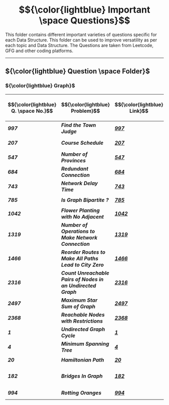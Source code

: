 # $${\color{lightblue} Important \space Questions}$$

This folder contains different important varieties of questions specific for each Data Structure. This folder can be used to improve versatility as per each topic and Data Structure. The Questions are taken from Leetcode, GFG and other coding platforms.

-----

## ${\color{lightblue} Question \space Folder}$

### ${\color{lightblue} Graph}$

| $${\color{lightblue} Q. \space No.}$$ | $${\color{lightblue} Problem}$$ | $${\color{lightblue} Link}$$ | $${\color{lightblue} Hints}$$ | $${\color{lightblue} Similar}$$ | $${\color{lightblue} Coding\space Platform}$$ | $${\color{lightblue} Algorithm}$$ |
|-|-|-|-|-|-|-|
| ***997*** | ***Find the Town Judge*** | ***[997](https://leetcode.com/problems/find-the-town-judge/description/)*** | [Hints](https://leetcode.com/problems/find-the-town-judge/solutions/5490439/find-the-town-judge-simplified-java/) | ***[277](https://leetcode.com/problems/find-the-celebrity/), [342](https://www.naukri.com/code360/problems/the-celebrity-problem_982769?interviewProblemRedirection=true&practice_topic%5B%5D=Graph&sort_entity=company_count&sort_order=DESC&count=25&page=1&search=), [1791](https://leetcode.com/problems/find-center-of-star-graph/description/)*** | <img src="https://img.icons8.com/?size=100&id=AbQBhN9v62Ob&format=png&color=000000" alt="GeeksForGeeks" width="30" />, <img src="https://assets.leetcode.com/static_assets/public/images/LeetCode_logo.png" alt="Drone" width="30" /> | ***Center of Gravity*** |
| ***207*** | ***Course Schedule*** | ***[207](https://leetcode.com/problems/course-schedule/description/)*** | [Hints](https://leetcode.com/problems/course-schedule/solutions/5490838/course-schedule-simplified-java/) | ***[210](https://leetcode.com/problems/course-schedule-ii/), [310](https://leetcode.com/problems/minimum-height-trees/), [630](https://leetcode.com/problems/course-schedule-iii/), [791](https://www.geeksforgeeks.org/problems/prerequisite-tasks/1?page=2&category=Graph&sortBy=submissions), [2392](https://leetcode.com/problems/build-a-matrix-with-conditions/)*** | <img src="https://img.icons8.com/?size=100&id=AbQBhN9v62Ob&format=png&color=000000" alt="GeeksForGeeks" width="30" />, <img src="https://assets.leetcode.com/static_assets/public/images/LeetCode_logo.png" alt="Drone" width="30" /> | ***Topological Sort*** |
| ***547*** | ***Number of Provinces*** | ***[547](https://leetcode.com/problems/number-of-provinces/description/)*** | [Hints](https://leetcode.com/problems/number-of-provinces/solutions/5491649/number-of-provinces-simplified-java/) | ***[657](https://leetcode.com/problems/robot-return-to-origin/), [2101](https://leetcode.com/problems/detonate-the-maximum-bombs/)*** | <img src="https://assets.leetcode.com/static_assets/public/images/LeetCode_logo.png" alt="Drone" width="30" /> | ***Traversal*** |
| ***684*** | ***Redundant Connection*** | ***[684](https://leetcode.com/problems/redundant-connection/description/)*** | ***[Hints](https://leetcode.com/problems/redundant-connection/solutions/5496447/redundant-connection-simplified-java/)*** | ***[685](https://leetcode.com/problems/redundant-connection-ii/), [721](https://leetcode.com/problems/accounts-merge/), [2127](https://leetcode.com/problems/maximum-employees-to-be-invited-to-a-meeting/), [2608](https://leetcode.com/problems/shortest-cycle-in-a-graph/)*** | <img src="https://assets.leetcode.com/static_assets/public/images/LeetCode_logo.png" alt="Drone" width="30" /> | ***Union and Find*** | 
| ***743*** | ***Network Delay Time*** | ***[743](https://leetcode.com/problems/network-delay-time/description/)*** | ***[Hints](https://leetcode.com/problems/network-delay-time/solutions/5507829/network-delay-time-simplified-java/)*** | ***[208](https://www.naukri.com/code360/problems/dijkstra-s-shortest-path_920469?interviewProblemRedirection=true&practice_topic%5B%5D=Graph&sort_entity=company_count&sort_order=DESC&leftPanelTabValue=PROBLEM), [2039](https://leetcode.com/problems/the-time-when-the-network-becomes-idle/), [497](https://www.geeksforgeeks.org/problems/alex-travelling/1?page=5&category=Graph&sortBy=submissions), [2045](https://leetcode.com/problems/second-minimum-time-to-reach-destination/)*** | <img src="https://assets.leetcode.com/static_assets/public/images/LeetCode_logo.png" alt="Drone" width="30" />, <img src="https://coursereport-production.imgix.net/uploads/school/logo/1323/original/Coding_Ninjas_logo.jpeg?w=70&h=70&dpr=2&q=50" alt="CodingNinjas" width="30"> | ***Dijkstra*** | 
| ***785*** | ***Is Graph Bipartite ?*** | ***[785](https://leetcode.com/problems/is-graph-bipartite/description/)*** | ***[Hints](https://leetcode.com/problems/is-graph-bipartite/solutions/5509441/is-graph-bipartite-simplified-java/)*** | ***[2493](https://leetcode.com/problems/divide-nodes-into-the-maximum-number-of-groups/)*** | <img src="https://img.icons8.com/?size=100&id=AbQBhN9v62Ob&format=png&color=000000" alt="GeeksForGeeks" width="30" />, <img src="https://assets.leetcode.com/static_assets/public/images/LeetCode_logo.png" alt="Drone" width="30" />, <img src="https://coursereport-production.imgix.net/uploads/school/logo/1323/original/Coding_Ninjas_logo.jpeg?w=70&h=70&dpr=2&q=50" alt="CodingNinjas" width="30"> | ***Graph Coloring*** |
| ***1042*** | ***Flower Planting with No Adjacent*** | ***[1042](https://leetcode.com/problems/flower-planting-with-no-adjacent/description/)*** | ***[Hints](https://leetcode.com/problems/flower-planting-with-no-adjacent/solutions/5510312/flower-planting-with-no-adjacent-simplified-java/)*** | | <img src="https://assets.leetcode.com/static_assets/public/images/LeetCode_logo.png" alt="Drone" width="30" /> | ***Adjacent Coloring*** |  
| ***1319*** | ***Number of Operations to Make Network Connection*** | ***[1319](https://leetcode.com/problems/number-of-operations-to-make-network-connected/description/)*** | ***[Hints](https://leetcode.com/problems/number-of-operations-to-make-network-connected/solutions/5514486/number-of-operations-to-make-network-connected-simplified-java/)*** | ***[1584](https://leetcode.com/problems/min-cost-to-connect-all-points/description/)*** | <img src="https://assets.leetcode.com/static_assets/public/images/LeetCode_logo.png" alt="Drone" width="30" /> | ***Connect Components*** |
| ***1466*** | ***Reorder Routes to Make All Paths Lead to City Zero*** | ***[1466](https://leetcode.com/problems/reorder-routes-to-make-all-paths-lead-to-the-city-zero/description/)*** | ***[Hints](https://leetcode.com/problems/reorder-routes-to-make-all-paths-lead-to-the-city-zero/solutions/5515456/reorder-routes-to-make-all-paths-lead-to-city-zero-simplified-java/)*** | ***[2858](https://leetcode.com/problems/minimum-edge-reversals-so-every-node-is-reachable/)*** | <img src="https://assets.leetcode.com/static_assets/public/images/LeetCode_logo.png" alt="Drone" width="30" /> | ***Edge Shifting*** |
| ***2316*** | ***Count Unreachable Pairs of Nodes in an Undirected Graph*** | ***[2316](https://leetcode.com/problems/count-unreachable-pairs-of-nodes-in-an-undirected-graph/description/)*** | ***[Hints](https://leetcode.com/problems/count-unreachable-pairs-of-nodes-in-an-undirected-graph/solutions/5515682/count-unreachable-pairs-of-nodes-in-an-undirected-graph-simplified-java/)*** | ***[200](https://leetcode.com/problems/number-of-islands/)*** | <img src="https://assets.leetcode.com/static_assets/public/images/LeetCode_logo.png" alt="Drone" width="30" /> | ***Disjoint Set Union*** |
| ***2497*** | ***Maximum Star Sum of Graph*** | ***[2497](https://leetcode.com/problems/maximum-star-sum-of-a-graph/description/)*** | ***[Hints](https://leetcode.com/problems/maximum-star-sum-of-a-graph/solutions/5516072/maximum-star-sum-of-graph-simplified-java/)*** | ***[1719](https://leetcode.com/problems/number-of-ways-to-reconstruct-a-tree/)*** | <img src="https://assets.leetcode.com/static_assets/public/images/LeetCode_logo.png" alt="Drone" width="30" /> | ***Weighted Center of Gravity*** |
| ***2368*** | ***Reachable Nodes with Restrictions*** | ***[2368](https://leetcode.com/problems/reachable-nodes-with-restrictions/description/)*** | ***[Hints](https://leetcode.com/problems/reachable-nodes-with-restrictions/solutions/5516825/reachable-nodes-with-restrictions-simplified-java/)*** | ***[752](https://leetcode.com/problems/open-the-lock/), [1654](https://leetcode.com/problems/minimum-jumps-to-reach-home/)*** | <img src="https://assets.leetcode.com/static_assets/public/images/LeetCode_logo.png" alt="Drone" width="30" /> | ***Constrained Traversal*** |
| ***1*** | ***Undirected Graph Cycle*** | ***[1](https://www.geeksforgeeks.org/problems/detect-cycle-in-an-undirected-graph/1?page=1&category=Graph&sortBy=submissions)*** | ***[Hints](https://github.com/VishuKalier2003/GeeksForGeeks/blob/main/Graph/UndirectedGraph.md)*** | ***[2](https://www.geeksforgeeks.org/problems/detect-cycle-in-a-directed-graph/1?page=1&category=Graph&sortBy=submissions), [238](https://www.geeksforgeeks.org/problems/negative-weight-cycle3504/1?page=2&category=Graph&sortBy=submissions), [317](https://www.geeksforgeeks.org/problems/is-it-a-tree/1?page=3&category=Graph&sortBy=submissions)*** | <img src="https://img.icons8.com/?size=100&id=AbQBhN9v62Ob&format=png&color=000000" alt="GeeksForGeeks" width="30" /> | ***Parent Traversal*** |
| ***4*** | ***Minimum Spanning Tree*** | ***[4](https://www.geeksforgeeks.org/problems/minimum-spanning-tree/1?page=1&category=Graph&sortBy=submissions)*** | ***[Hints](https://github.com/VishuKalier2003/GeeksForGeeks/blob/main/Graph/MinimumSpanningTree.md)*** | ***[128](https://www.geeksforgeeks.org/problems/cheapest-flights-within-k-stops/1?page=4&category=Graph&sortBy=submissions)***  | <img src="https://img.icons8.com/?size=100&id=AbQBhN9v62Ob&format=png&color=000000" alt="GeeksForGeeks" width="30" /> | ***Prim's Algorithm*** |
| ***20*** | ***Hamiltonian Path*** | ***[20](https://www.geeksforgeeks.org/problems/hamiltonian-path2522/1?page=3&category=Graph&sortBy=submissions)*** | ***[Hints](https://github.com/VishuKalier2003/GeeksForGeeks/blob/main/Graph/Hamiltonian.md)*** | ***[76](https://www.geeksforgeeks.org/problems/euler-circuit-and-path/1?page=3&category=Graph&sortBy=submissions), [1029](https://www.geeksforgeeks.org/problems/chinese-postman/1?page=6&category=Graph&sortBy=submissions)*** | <img src="https://img.icons8.com/?size=100&id=AbQBhN9v62Ob&format=png&color=000000" alt="GeeksForGeeks" width="30" /> | ***Hamiltonian*** |
| ***182*** | ***Bridges In Graph*** | ***[182](https://www.naukri.com/code360/problems/bridges-in-graph_893026?interviewProblemRedirection=true&practice_topic%5B%5D=Graph&sort_entity=company_count&sort_order=DESC&count=25&page=4&search=&leftPanelTabValue=PROBLEM)*** | ***[Hints](https://github.com/VishuKalier2003/GeeksForGeeks/blob/main/Graph/StronglyConnectedComponents.md)*** | ***[200](https://www.geeksforgeeks.org/problems/kill-captain-america0228/1?page=5&category=Graph&sortBy=submissions), [224](https://www.geeksforgeeks.org/problems/doctor-strange2206/1?page=5&category=Graph&sortBy=submissions), [1236](https://www.geeksforgeeks.org/problems/maximum-connected-group/1?page=3&category=Graph&sortBy=submissions), [1411](https://www.geeksforgeeks.org/problems/strongly-connected-components-kosarajus-algo/1?page=2&category=Graph&sortBy=submissions), [2386](https://www.naukri.com/code360/problems/number-of-connected-computers_1281389?interviewProblemRedirection=true&page=1&practice_topic%5B%5D=Graph&sort_entity=company_count&sort_order=DESC&count=25&search=), [2497](https://www.geeksforgeeks.org/problems/critical-connections/1?page=4&category=Graph&sortBy=submissions)*** | <img src="https://img.icons8.com/?size=100&id=AbQBhN9v62Ob&format=png&color=000000" alt="GeeksForGeeks" width="30" />, <img src="https://coursereport-production.imgix.net/uploads/school/logo/1323/original/Coding_Ninjas_logo.jpeg?w=70&h=70&dpr=2&q=50" alt="CodingNinjas" width="30"> | ***Tarjan's Strongly Connected Component*** |
| ***994*** | ***Rotting Oranges*** | ***[994](https://leetcode.com/problems/rotting-oranges/description/)*** | ***[Hints](https://leetcode.com/problems/rotting-oranges/solutions/5530162/rotting-oranges-simplified-java/)*** | ***[238](https://www.geeksforgeeks.org/problems/covid-spread--141631/1?page=5&category=Graph&sortBy=submissions), [523](https://www.geeksforgeeks.org/problems/fill-the-tank3026/1?page=5&category=Graph&sortBy=submissions)*** | <img src="https://img.icons8.com/?size=100&id=AbQBhN9v62Ob&format=png&color=000000" alt="GeeksForGeeks" width="30" />, <img src="https://assets.leetcode.com/static_assets/public/images/LeetCode_logo.png" alt="Drone" width="30" /> | ***Simulation*** |







